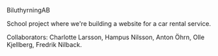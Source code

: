BiluthyrningAB

School project where we're building a website for a car rental service.

Collaborators: Charlotte Larsson, Hampus Nilsson, Anton Öhrn, Olle Kjellberg, Fredrik Nilback.
